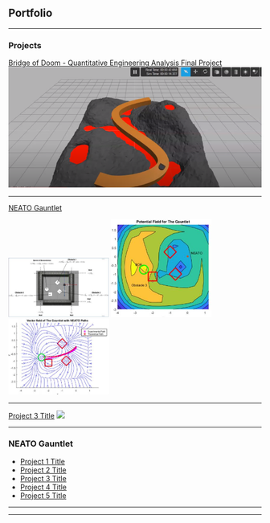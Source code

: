 ## Portfolio

---

### Projects 

[Bridge of Doom - Quantitative Engineering Analysis Final Project](https://github.com/slkaplan/BridgeOfDoom-QEA-Spring-2020)
<img src="images/bridgeofdoomThumbnail.PNG?raw=true"/>

---
[NEATO Gauntlet](/pdfs/QEA_Gauntlet-1.pdf)

<img src="images/gauntlet layout.JPG?raw=true" alt="gauntlet" width="200"/>
<img src="images/pot fields.JPG?raw=true" alt="pot fields" width="200"/>
<img src="images/paths.JPG?raw=true" alt="paths" width="200"/>

---
[Project 3 Title](http://example.com/)
<img src="images/dummy_thumbnail.jpg?raw=true"/>

---

### NEATO Gauntlet

- [Project 1 Title](http://example.com/)
- [Project 2 Title](http://example.com/)
- [Project 3 Title](http://example.com/)
- [Project 4 Title](http://example.com/)
- [Project 5 Title](http://example.com/)

---




---
